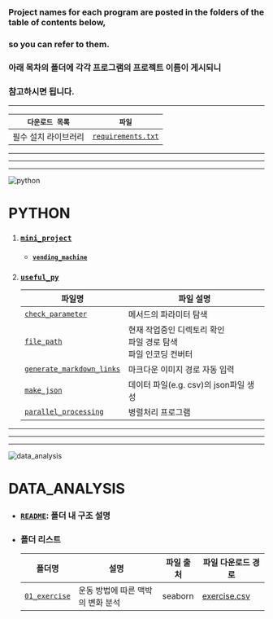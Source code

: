 ### Project names for each program are posted in the folders of the table of contents below,
### so you can refer to them.

### 아래 목차의 폴더에 각각 프로그램의 프로젝트 이름이 게시되니
### 참고하시면 됩니다.

---
| `다운로드 목록`| `파일` |
|---|---| 
| 필수 설치 라이브러리 | [`requirements.txt`](https://raw.githubusercontent.com/choewoojin/choewj/main/requirements.txt) |

---
---
---

![python](https://mblogthumb-phinf.pstatic.net/MjAyMzAyMDdfMjgz/MDAxNjc1NzcxNDA5NzE5.Ph-LECaILGlSABSGzgRVxh9GhpKwwXAnvG3FE4TAoZog.Q_5uUQf_6_Nzi4IHz384cM7Dv_QdUvGioleJRL-V5iQg.PNG.yoonjung450/image.png?type=w966)
# PYTHON
1. ### [`mini_project`](https://github.com/choewoojin/choewj/tree/main/Python/Mini_Project)

    - #### [`vending_machine`](https://github.com/choewoojin/choewj/blob/main/Python/Mini_Project/Vending_Machine.py)

2. ### [`useful_py`](https://github.com/choewoojin/choewj/tree/main/Python/useful_py)

    | 파일명 | 파일 설명 |
    |---|---|
    | [`check_parameter`](https://github.com/choewoojin/choewj/blob/main/Python/useful_py/check_parameter.py) | 메서드의 파라미터 탐색 |
    | [`file_path`](https://github.com/choewoojin/choewj/blob/main/Python/useful_py/file_path.py) |  현재 작업중인 디렉토리 확인 <br> 파일 경로 탐색 <br> 파일 인코딩 컨버터
    | [`generate_markdown_links`](https://github.com/choewoojin/choewj/blob/main/Python/useful_py/generate_markdown_links.py) | 마크다운 이미지 경로 자동 입력 |
    | [`make_json`](https://github.com/choewoojin/choewj/blob/main/Python/useful_py/make_json.py) | 데이터 파일(e.g. csv)의 json파일 생성 |
    | [`parallel_processing`](https://github.com/choewoojin/choewj/blob/main/Python/useful_py/parallel_processing.py) | 병렬처리 프로그램 |

---
---
---


![data_analysis](https://velog.velcdn.com/images/drudger/post/317c9f77-ca1d-42e5-8319-1126151562f0/image.jpg)
# DATA_ANALYSIS

- ### [`README`](https://github.com/choewoojin/choewj/blob/main/data_analysis/README.md): 폴더 내 구조 설명

- ### 폴더 리스트

    | 폴더명 | 설명 | 파일 출처 | 파일 다운로드 경로 |
    | --- | --- | --- | --- |
    [`01_exercise`](https://github.com/choewoojin/choewj/tree/main/data_analysis/01_exercise) | 운동 방법에 따른 맥박의 변화 분석 | seaborn |[exercise.csv](https://github.com/mwaskom/seaborn-data?tab=readme-ov-file) | . 

